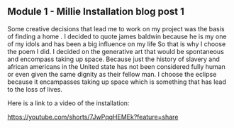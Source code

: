 ## Module 1 - Millie Installation blog post 1



Some creative decisions that lead me to work on my project was the basis of finding a home . 
I decided to quote james baldwin because he is my one of my idols and has been a big influence on my life So that is why
I choose the poem I did. I decided on the generative art that would be spontaneous and encompass taking up space. 
Because just the history of slavery and african americans in the United state has not been considered fully human or
even given the same dignity as their fellow man. I choose the eclipse because it encampasses taking up space which is 
something that has lead to the loss of lives. 

Here is a link to a video of the installation:

https://youtube.com/shorts/7JwPqqHEMEk?feature=share

